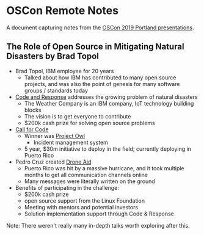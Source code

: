 # OSCon Remote Notes

A document capturing notes from the [OSCon 2019 Portland presentations](https://www.youtube.com/watch?v=K-ofBtqH_s8&list=PL055Epbe6d5aROVicBdg0MRBZhI-NQqHL&index=3&t=0s).

## The Role of Open Source in Mitigating Natural Disasters by Brad Topol
 - Brad Topol, IBM employee for 20 years
    - Talked about how IBM has contributed to many open source projects, and was also the point of genesis for many software groups / standards today
 - [Code and Response](https://developer.ibm.com/code-and-response/) addresses the growing problem of natural disasters
    - The Weather Company is an IBM company, IoT technology building blocks
    - The vision is to get everyone to contribute
    - $200k cash prize for solving open source problems
 - [Call for Code](https://developer.ibm.com/code-and-response/)
    - Winner was [Project Owl](https://developer.ibm.com/code-and-response/deployments/project-owl/)
        - Incident management system
    - 5 year, $30m initiative to deploy in the field; currently deploying in Puerto Rico
 - Pedro Cruz created [Drone Aid](https://www.popularmechanics.com/flight/drones/a29340869/disaster-drones-ibm/)
    - Puerto Rico was hit by a massive hurricane, and it took multiple months to get all communication channels online
    - Many messages were literally written on the ground
 - Benefits of participating in the challenge:
    - $200k cash prize
    - open source support from the Linux Foundation
    - Meeting with mentors and potential investors
    - Solution implementation support through Code & Response
    
Note: There weren't really many in-depth talks worth exploring after this.
